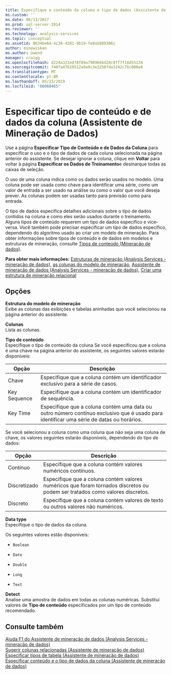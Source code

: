 ```yaml
---
title: Especifique o conteúdo da coluna e tipo de dados (Assistente de mineração de dados) | Microsoft Docs
ms.custom: ''
ms.date: 06/13/2017
ms.prod: sql-server-2014
ms.reviewer: ''
ms.technology: analysis-services
ms.topic: conceptual
ms.assetid: 0634be64-4c38-4381-9b19-fe9a5889306c
author: minewiskan
ms.author: owend
manager: craigg
ms.openlocfilehash: d224a321ed78f89a798966bd28c0ff7f16d55134
ms.sourcegitcommit: f40fa47619512a9a9c3e3258fda3242c76c008e6
ms.translationtype: MT
ms.contentlocale: pt-BR
ms.lasthandoff: 05/23/2019
ms.locfileid: "66068465"
---
```

# <a name="specify-column-content-and-data-type-data-mining-wizard"></a>Especificar tipo de conteúdo e de dados da coluna (Assistente de Mineração de Dados)
  Use a página **Especificar Tipo de Conteúdo e de Dados da Coluna** para especificar o uso e o tipo de dados de cada coluna selecionada na página anterior do assistente. Se desejar ignorar a coluna, clique em **Voltar** para voltar à página **Especificar os Dados de Treinamento**e desmarque todas as caixas de seleção.  
  
 O uso de uma coluna indica como os dados serão usados no modelo. Uma coluna pode ser usada como chave para identificar uma série, como um valor de entrada a ser usado na análise ou como o valor que você deseja prever. As colunas podem ser usadas tanto para previsão como para entrada.  
  
 O tipo de dados especifica detalhes adicionais sobre o tipo de dados contidos na coluna e como eles serão usados durante o treinamento. Alguns tipos de conteúdo requerem um tipo de dados específico e vice-versa. Você também pode precisar especificar um tipo de dados específico, dependendo do algoritmo usado ao criar um modelo de mineração. Para obter informações sobre tipos de conteúdo e de dados em modelos e estruturas de mineração, consulte [Tipos de conteúdo &#40;Mineração de dados&#41;](data-mining/content-types-data-mining.md).  
  
 **Para obter mais informações:** [Estruturas de mineração &#40;Analysis Services - mineração de dados&#41;](data-mining/mining-structures-analysis-services-data-mining.md), [as colunas do modelo de mineração](data-mining/mining-model-columns.md), [Assistente de mineração de dados &#40;Analysis Services - mineração de dados&#41;](data-mining/data-mining-wizard-analysis-services-data-mining.md), [ Criar uma estrutura de mineração relacional](data-mining/create-a-relational-mining-structure.md)  
  
## <a name="options"></a>Opções  
 **Estrutura do modelo de mineração**  
 Exibe as colunas das exibições e tabelas aninhadas que você selecionou na página anterior do assistente.  
  
 **Colunas**  
 Lista as colunas.  
  
 **Tipo de conteúdo**  
 Especifique o tipo de conteúdo da coluna Se você especificou que a coluna é uma chave na página anterior do assistente, os seguintes valores estarão disponíveis:  
  
|Opção|Descrição|  
|------------|-----------------|  
|Chave|Especifique que a coluna contém um identificador exclusivo para a série de casos.|  
|Key Sequence|Especifique que a coluna contém um identificador de sequência.|  
|Key Time|Especifique que a coluna contém uma data ou outro número contínuo exclusivo que é usado para identificar uma série de datas ou horários.|  
  
 Se você selecionou a coluna como uma coluna que não seja uma coluna de chave, os valores seguintes estarão disponíveis, dependendo do tipo de dados:  
  
|Opção|Descrição|  
|------------|-----------------|  
|Contínuo|Especifique que a coluna contém valores numéricos contínuos.|  
|Discretizado|Especifique que a coluna contém valores numéricos que foram tornados discretos ou podem ser tratados como valores discretos.|  
|Discreto|Especifique que a coluna contém valores de texto ou outros valores não numéricos.|  
  
 **Data type**  
 Especifique o tipo de dados da coluna.  
  
 Os seguintes valores estão disponíveis:  
  
-   `Boolean`  
  
-   `Date`  
  
-   `Double`  
  
-   `Long`  
  
-   `Text`  
  
 **Detect**  
 Analise uma amostra de dados em todas as colunas numéricas. Substitui valores de **Tipo de conteúdo** especificados por um tipo de conteúdo recomendado.  
  
## <a name="see-also"></a>Consulte também  
 [Ajuda F1 do Assistente de mineração de dados &#40;Analysis Services - mineração de dados&#41;](data-mining-wizard-f1-help-analysis-services-data-mining.md)   
 [Sugerir colunas relacionadas &#40;Assistente de mineração de dados&#41;](suggest-related-columns-data-mining-wizard.md)   
 [Especificar tipos de tabela &#40;Assistente de mineração de dados&#41;](specify-table-types-data-mining-wizard.md)   
 [Especificar conteúdo e o tipo de dados da coluna &#40;Assistente de mineração de dados&#41;](specify-the-column-s-content-and-data-type-data-mining-wizard.md)  
  
  
